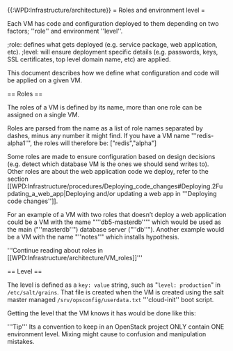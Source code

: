 {{:WPD:Infrastructure/architecture}}
= Roles and environment level =

Each VM has code and configuration deployed to them depending on two factors; ''role'' and environment ''level''. 

;role: defines what gets deployed (e.g. service package, web application, etc).
;level: will ensure deployment specific details (e.g. passwords, keys, SSL certificates, top level domain name, etc) are applied.

This document describes how we define what configuration and code will be applied on a given VM.

== Roles ==

The roles of a VM is defined by its name, more than one role can be assigned on a single VM. 

Roles are parsed from the name as a list of role names separated by dashes, minus any number it might find.  If you have a VM name '''redis-alpha1''', the roles will therefore be: <nowiki>["redis","alpha"]</nowiki>

Some roles are made to ensure configuration based on design decisions (e.g. detect which database VM is the ones we should send writes to). Other roles are about the web application code we deploy, refer to the section  [[WPD:Infrastructure/procedures/Deploying_code_changes#Deploying.2Fupdating_a_web_app|Deploying and/or updating a web app in '''Deploying code changes'']].

For an example of a VM with two roles that doesn’t deploy a web application could be a VM with the name "'''db5-masterdb'''" which would be used as the main ("''masterdb''") database server ("''db''").  Another example would be a VM with the name "''notes''" which installs hypothesis.

'''Continue reading about roles in [[WPD:Infrastructure/architecture/VM_roles]]'''

== Level ==

The level is defined as a <code>key: value</code> string, such as "<code>level: production</code>" in <code>/etc/salt/grains</code>. That file is created when the VM is created using the salt master managed <code>/srv/opsconfig/userdata.txt</code> '''cloud-init'' boot script.  

Getting the level that the VM knows it has would be done like this:

'''Tip''' Its a convention to keep in an OpenStack project ONLY contain ONE environment level. Mixing might cause to confusion and manipulation mistakes.